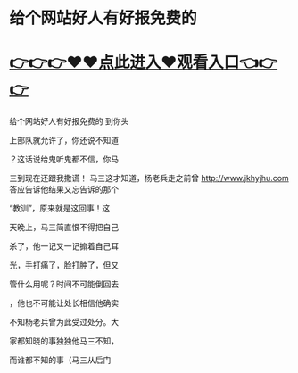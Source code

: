 # 给个网站好人有好报免费的

# <a href="https://github.com/bitezs/bite/issues/1">👉👉👉♥♥点此进入♥观看入口👈👉👉</a>

给个网站好人有好报免费的
到你头

上部队就允许了，你还说不知道

？这话说给鬼听鬼都不信，你马

三到现在还跟我撒谎！
马三这才知道，杨老兵走之前曾
http://www.jkhyjhu.com
答应告诉他结果又忘告诉的那个

“教训”，原来就是这回事！这

天晚上，马三简直恨不得把自己

杀了，他一记又一记搧着自己耳

光，手打痛了，脸打肿了，但又

管什么用呢？时间不可能倒回去

，他也不可能让处长相信他确实

不知杨老兵曾为此受过处分。大

家都知晓的事独独他马三不知，

而谁都不知的事（马三从后门
